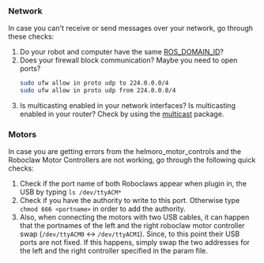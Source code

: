 ### Network 
In case you can't receive or send messages over your network, go through these checks:

1. Do your robot and computer have the same [ROS_DOMAIN_ID](https://docs.ros.org/en/foxy/Concepts/About-Domain-ID.html)?
2. Does your firewall block communication? Maybe you need to open ports?
    ```sh
    sudo ufw allow in proto udp to 224.0.0.0/4
    sudo ufw allow in proto udp from 224.0.0.0/4
    ```
3. Is multicasting enabled in your network interfaces? Is multicasting enabled in your router? Check by using the [multicast](https://index.ros.org/p/ros2multicast/) package.


### Motors

In case you are getting errors from the helmoro_motor_controls and the Roboclaw Motor Controllers are not working, go through the following quick checks:

1. Check if the port name of both Roboclaws appear when plugin in, the USB by typing `ls /dev/ttyACM*`
2. Check if you have the authority to write to this port. Otherwise type `chmod 666 <portname>` in order to add the authority.
3. Also, when connecting the motors with two USB cables, it can happen that the portnames of the left and the right roboclaw motor controller swap (`/dev/ttyACM0` <-> `/dev/ttyACM1`). Since, to this point their USB ports are not fixed. If this happens, simply swap the two addresses for the left and the right controller specified in the param file.
